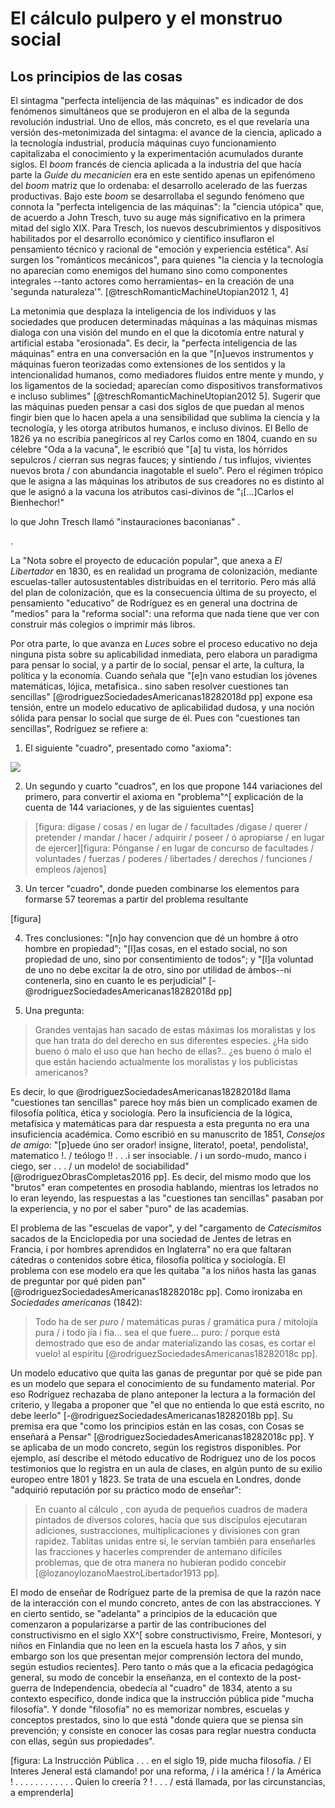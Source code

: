 # El cálculo  pulpero y el monstruo social

## Los principios de las cosas

El sintagma "perfecta intelijencia de las máquinas" es indicador de dos fenómenos simultáneos que se produjeron en el alba de la segunda revolución industrial. Uno de ellos, más concreto, es el que revelaría una versión des-metonimizada del sintagma: el avance de la ciencia, aplicado a la tecnología industrial, producía máquinas cuyo funcionamiento capitalizaba el conocimiento y la experimentación acumulados durante siglos. El _boom_ francés de ciencia aplicada a la industria del que hacía parte la *Guide du mecanicien* era en este sentido apenas un epifenómeno del  _boom_ matriz que lo ordenaba: el desarrollo acelerado de las fuerzas productivas. Bajo este _boom_ se desarrollaba el segundo fenómeno que connota la "perfecta inteligencia de las máquinas": la "ciencia utópica" que, de acuerdo a John Tresch, tuvo su auge más significativo en la primera mitad del siglo XIX. Para Tresch, los nuevos descubrimientos y dispositivos habilitados por el desarrollo económico y científico insuflaron el pensamiento técnico y racional de "emoción y experiencia estética". Así surgen los "románticos mecánicos", para quienes "la ciencia y la tecnología no aparecían como enemigos del humano sino como componentes integrales --tanto actores como herramientas– en la creación de una 'segunda naturaleza'". [@treschRomanticMachineUtopian2012 1, 4]

La metonimia que desplaza la inteligencia de los individuos y las sociedades que producen determinadas máquinas a las máquinas mismas dialoga con una visión del mundo en el que la dicotomía entre natural y artificial estaba "erosionada". Es decir, la "perfecta inteligencia de las máquinas" entra en una conversación en la que "[n]uevos instrumentos y máquinas fueron teorizadas como extensiones de los sentidos y la intencionalidad humanos, como mediadores fluidos entre mente y mundo, y los ligamentos de la sociedad; aparecían como dispositivos transformativos e incluso sublimes" [@treschRomanticMachineUtopian2012 5]. Sugerir que las máquinas pueden pensar a casi dos siglos de que puedan al menos fingir bien que lo hacen apela a una sensibilidad que sublima la ciencia y la tecnología, y les otorga atributos humanos, e incluso divinos. El Bello de 1826 ya no escribía panegíricos al rey Carlos como en 1804, cuando en su célebre "Oda a la vacuna", le escribió que "[a] tu vista, los hórridos sepulcros / cierran sus negras fauces; y sintiendo / tus influjos, vivientes nuevos brota / con abundancia inagotable el suelo"<!-- referencia -->. Pero el régimen trópico que le asigna a las máquinas los atributos de sus creadores no es distinto al que le asignó a la vacuna los atributos casi-divinos de "¡[...]Carlos el Bienhechor!"


lo que John Tresch llamó "instauraciones baconianas" <!-- chequear -->. 

<!-- La afección es la "ignorancia de las cosas públicas" y se manifiesta como una "peste" revolucionaria. La fuente de contagio es el mercado, la "libre competencia", el poder disolvente del capital, que reduce las verdades a "lo que se difunde en el vulgo". <!-- ejemplo de cada uno para sí y de la guerra simulada -->. 

La "Nota sobre el proyecto de educación popular", que anexa a *El Libertador* en 1830, es en realidad un programa de colonización, mediante escuelas-taller autosustentables distribuidas en el territorio. Pero más allá del plan de colonización, que es la consecuencia última de su proyecto, el pensamiento "educativo" de Rodríguez es en general una doctrina de "medios" para la "reforma social": una reforma que nada tiene que ver con construir más colegios o imprimir más libros. 
<!-- es una praxis teórica que surge de la experiencia y responde al problema de las "castas" en términos de cálculo, es decir, introduciendo un desvío que no apela al "esencialismo estratégico" ni a una solución uniforme de identidad, sino que apuesta por demostrar cómo cierto tipo de prácticas conducen a cierto tipo de resultados, y vuelven inviables las "alucinaciones" hispanoamericanas de progreso fundadas en la impropiedad-->
<!--Pero como esa lucha es inseparable de una lucha poblacional, imagina el equilibrio como un cálculo inmunitario que apela a la inoculación: inocular a la sociedad con las ideas de la masa, a través de medios que hicieran conmensurable su registro y el registro de la cosa pública. -->
Por otra parte, lo que avanza en *Luces* sobre el proceso educativo no deja ninguna pista sobre su aplicabilidad inmediata, pero elabora un paradigma para pensar lo social, y a partir de lo social, pensar el arte, la cultura, la política y la economía. Cuando señala que "[e]n vano estudian los jóvenes matemáticas, lójica, metafisica.. sino saben resolver cuestiones tan sencillas" [@rodriguezSociedadesAmericanas18282018d pp] expone esa tensión, entre un modelo educativo de aplicabilidad dudosa, y una noción sólida para pensar lo social que surge de él. Pues con "cuestiones tan sencillas", Rodríguez se refiere a:

1) El siguiente "cuadro", presentado como "axioma":

![](file:///home/febres/Pictures/Screenshots/facultades.png)

2)   Un segundo y cuarto "cuadros", en los que propone 144 variaciones del primero, para convertir el axioma en "problema"^[  explicación de la cuenta de 144 variaciones, y de las siguientes cuentas]

> [figura: dígase / cosas / en lugar de / facultades /digase / querer / pretender / mandar / hacer / adquirir / poseer / ó apropiarse / en lugar de ejercer][figura: Pónganse / en lugar de concurso de facultades / voluntades / fuerzas / poderes / libertades / derechos / funciones / empleos /ajenos]

3)   Un tercer "cuadro", donde pueden combinarse los elementos para formarse 57 teoremas a partir del problema resultante

[figura]

4) Tres conclusiones: "[n]o hay convencion que dé un hombre á otro hombre en propiedad"; "[l]as cosas, en el estado social, no son propiedad de uno, sino por consentimiento de todos"; y "[l]a voluntad de uno no debe excitar la de otro, sino por utilidad de ámbos--ni contenerla, sino en cuanto le es perjudicial" [-@rodriguezSociedadesAmericanas18282018d pp]

5) Una pregunta: 

>Grandes ventajas han sacado de estas máximas los moralistas y los que han trata do del derecho en sus diferentes especies. ¿Ha sido bueno ó malo el uso que han hecho de ellas?.. ¿es bueno ó malo el que están haciendo actualmente los moralistas y los publicistas americanos?

Es decir, lo que @rodriguezSociedadesAmericanas18282018d llama "cuestiones tan sencillas" parece hoy más bien un complicado examen de filosofía política, ética y sociología. Pero la insuficiencia de la lógica, metafísica y matemáticas para dar respuesta a esta pregunta no era una insuficiencia académica. Como escribió en su manuscrito de 1851, *Consejos de amigo*: "[p]uede úno ser orador! insigne, literato!, poeta!, pendolista!, matematico !. / teólogo !! . . .i ser insociable. / i un sordo-mudo, manco i ciego, ser . . . / un modelo! de sociabilidad" [@rodriguezObrasCompletas2016 pp]. Es decir, del mismo modo que los "brutos" eran  competentes en prosodia hablando, mientras los letrados no lo eran leyendo, las respuestas a las "cuestiones tan sencillas" pasaban por la experiencia, y no por el saber "puro" de las academias. 

El problema de las "escuelas de vapor", y del "cargamento de *Catecismitos* sacados de la Enciclopedia por una sociedad de Jentes de letras en Francia, i por hombres aprendidos en Inglaterra" no era que faltaran cátedras o contenidos sobre ética, filosofía política y sociología. El problema con ese modelo era que les quitaba "a los niños hasta las ganas de preguntar por qué piden pan" [@rodriguezSociedadesAmericanas18282018c pp]. Como ironizaba en *Sociedades americanas* (1842):

>Todo ha de ser *puro* / matemáticas puras / gramática pura / mitolojía pura / i todo jía i fia... sea el que fuere... puro: / porque está demostrado que eso de andar materializando las cosas, es cortar el vuelo! al espíritu [@rodriguezSociedadesAmericanas18282018c pp].

Un modelo educativo que quita las ganas de preguntar por qué se pide pan es un modelo que separa el conocimiento de su fundamento material. Por eso Rodríguez rechazaba de plano anteponer la lectura a la formación del criterio, y llegaba a proponer que "el que no entienda lo que está escrito, no debe leerlo" [-@rodriguezSociedadesAmericanas18282018b pp]. Su premisa era que "como los principios están en las cosas, con Cosas se enseñará a Pensar" [@rodriguezSociedadesAmericanas18282018c pp]. Y se aplicaba de un modo concreto, según los registros disponibles. Por ejemplo, así describe el método educativo de Rodríguez uno de los pocos testimonios que lo registra en un aula de clases, en algún punto de su exilio europeo entre 1801 y 1823. Se trata de una escuela en Londres, donde "adquirió reputación por su práctico modo de enseñar": 

>En cuanto al cálculo , con ayuda de pequeños cuadros de madera pintados de diversos colores, hacía que sus discípulos ejecutaran adiciones, sustracciones, multiplicaciones y divisiones con gran rapidez. Tablitas unidas entre sí, le servían también para enseñarles las fracciones у hacerles comprender de antemano difíciles problemas, que de otra manera no hubieran podido concebir [@lozanoylozanoMaestroLibertador1913 pp].

El modo de enseñar de Rodríguez parte de la premisa de que la razón nace de la interacción con el mundo concreto, antes de con las abstracciones. Y en cierto sentido, se "adelanta" a principios de la educación que comenzaron a popularizarse a partir de las contribuciones del constructivismo en el siglo XX^[ sobre constructivismo, Freire, Montesori, y niños en Finlandia que no leen en la escuela hasta los 7 años, y sin embargo son los que presentan mejor comprensión lectora del mundo, según estudios recientes]. Pero tanto o más que a la eficacia pedagógica general, su modo de concebir la enseñanza, en el contexto de la post-guerra de Independencia, obedecía al "cuadro" de 1834, atento a su contexto específico, donde indica que la instrucción pública pide "mucha filosofía". Y donde "filosofía" no es memorizar nombres, escuelas y conceptos prestados, sino lo que está "donde quiera que se piensa sin prevención; y consiste en conocer las cosas para reglar nuestra conducta con ellas, según sus propiedades".

[figura: La Instrucción Pública . . . en el siglo 19, pide mucha filosofía. / El Interes Jeneral está clamando! por una reforma, / i la américa ! / la América ! . . . . . . . . . . . . Quien lo creería ? ! . . . / está llamada, por las circunstancias, a emprenderla]